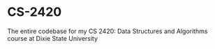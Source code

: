 # CS-2420
The entire codebase for my CS 2420: Data Structures and Algorithms course at Dixie State University
